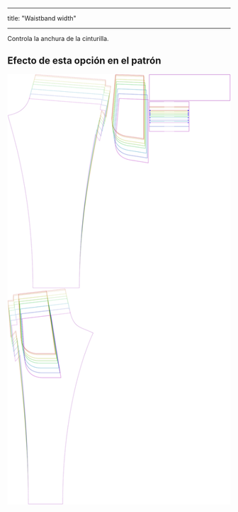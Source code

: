 - - -
title: "Waistband width"
- - -


Controla la anchura de la cinturilla.

## Efecto de esta opción en el patrón

![Esta imagen muestra el efecto de esta opción superponiendo varias variantes que tienen un valor diferente para esta opción](paco_waistbandwidth_sample.svg "Effect of this option on the pattern")
